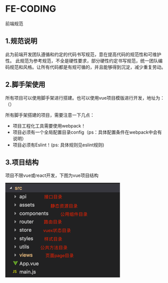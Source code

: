 # FE-CODING
前端规范
## 1.规范说明

此为前端开发团队遵循和约定的代码书写规范，意在提高代码的规范性和可维护性。
此规范为参考规范，不全是硬性要求，部分硬性约定书写规范，统一团队编码规范和风格。让所有代码都是有规可循的，并且能够得到沉淀，减少重复劳动。

## 2.脚手架使用
所有项目可以使用脚手架进行搭建。也可以使用vue项目模版进行开发，地址为：（）

所有脚手架搭建的项目，需要注意一下几点：

- 项目工程化工具需要使用webpack！
- 项目必须有一个全局配置目录config（ps：具体配置条件在webpack中会有说明）
- 项目必须有Eslint！(ps: 具体规则见eslint规则)

## 3.项目结构
项目不限vue或react开发，下图为vue项目结构

![Image text](https://github.com/wenbingyan/FE-CODING/blob/master/img/mulu.png)
